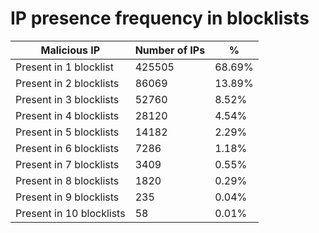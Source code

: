 # IP presence frequency in blocklists
| Malicious IP | Number of IPs | % |
|----|----|----|
| Present in 1 blocklist | 425505 | 68.69% |
| Present in 2 blocklists | 86069 | 13.89% |
| Present in 3 blocklists | 52760 | 8.52% |
| Present in 4 blocklists | 28120 | 4.54% |
| Present in 5 blocklists | 14182 | 2.29% |
| Present in 6 blocklists | 7286 | 1.18% |
| Present in 7 blocklists | 3409 | 0.55% |
| Present in 8 blocklists | 1820 | 0.29% |
| Present in 9 blocklists | 235 | 0.04% |
| Present in 10 blocklists | 58 | 0.01% |
